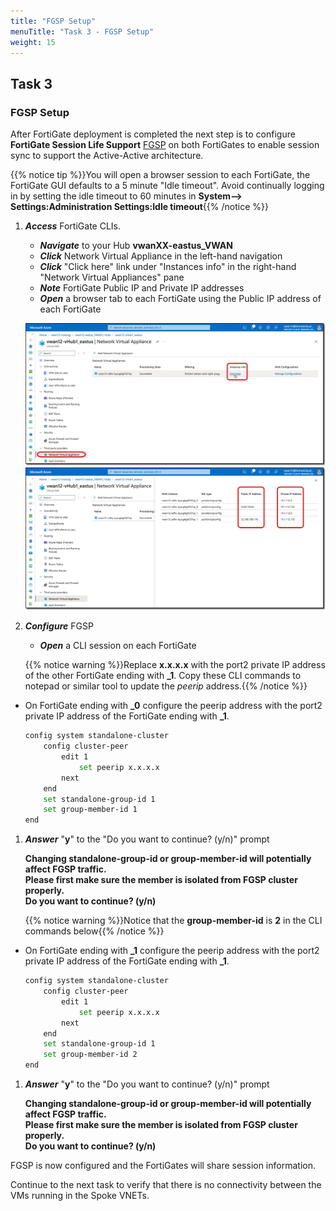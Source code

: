 ```yaml
---
title: "FGSP Setup"
menuTitle: "Task 3 - FGSP Setup"
weight: 15
---
```


## Task 3

### FGSP Setup

After FortiGate deployment is completed the next step is to configure **FortiGate Session Life Support** [FGSP](https://docs.fortinet.com/document/fortigate/7.4.4/administration-guide/869218/fgsp-basic-peer-setup) on both FortiGates to enable session sync to support the  Active-Active architecture.

{{% notice tip %}}You will open a browser session to each FortiGate, the FortiGate GUI defaults to a 5 minute "Idle timeout". Avoid continually logging in by setting the idle timeout to 60 minutes in **System--> Settings:Administration Settings:Idle timeout**{{% /notice %}}

1. ***Access*** FortiGate CLIs.

    - ***Navigate*** to your Hub **vwanXX-eastus_VWAN**
    - ***Click*** Network Virtual Appliance in the left-hand navigation
    - ***Click*** "Click here" link under "Instances info" in the right-hand "Network Virtual Appliances" pane
    - ***Note*** FortiGate Public IP and Private IP addresses
    - ***Open*** a browser tab to each FortiGate using the Public IP address of each FortiGate

    ![fgsp1](../images/fgsp1.jpg)
    ![fgsp2](../images/fgsp2.jpg)

1. ***Configure*** FGSP

    - ***Open*** a CLI session on each FortiGate

    {{% notice warning %}}Replace **x.x.x.x** with the port2 private IP address of the other FortiGate ending with **_1**. Copy these CLI commands to notepad or similar tool to update the *peerip* address.{{% /notice %}}

- On FortiGate ending with **_0** configure the peerip address with the port2 private IP address of the FortiGate ending with **_1**.

    ``` bash
    config system standalone-cluster
        config cluster-peer
            edit 1
                set peerip x.x.x.x
            next
        end
        set standalone-group-id 1
        set group-member-id 1
    end
    ```

1. ***Answer*** "**y**" to the "Do you want to continue? (y/n)" prompt

    **Changing standalone-group-id or group-member-id will potentially affect FGSP traffic.**</br>
    **Please first make sure the member is isolated from FGSP cluster properly.**</br>
    **Do you want to continue? (y/n)**</br>

    {{% notice warning %}}Notice that the **group-member-id** is **2** in the CLI commands below{{% /notice %}}

- On FortiGate ending with **_1** configure the peerip address with the port2 private IP address of the FortiGate ending with **_1**.

    ``` bash
    config system standalone-cluster
        config cluster-peer
            edit 1
                set peerip x.x.x.x
            next
        end
        set standalone-group-id 1
        set group-member-id 2
    end
    ```

1. ***Answer*** "**y**" to the "Do you want to continue? (y/n)" prompt

    **Changing standalone-group-id or group-member-id will potentially affect FGSP traffic.**</br>
    **Please first make sure the member is isolated from FGSP cluster properly.**</br>
    **Do you want to continue? (y/n)**</br>

FGSP is now configured and the FortiGates will share session information.

Continue to the next task to verify that there is no connectivity between the VMs running in the Spoke VNETs.

